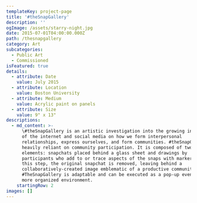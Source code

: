 ```yaml
---
templateKey: project-page
title: '#theSnapGallery'
description: ''
ogImage: /assets/starry-night.jpg
date: 2015-07-01T04:00:00.000Z
path: /thesnapgallery
category: Art
subcategories:
  - Public Art
  - Commissioned
isFeatured: true
details:
  - attribute: Date
    value: July 2015
  - attribute: Location
    value: Boston University
  - attribute: Medium
    value: Acrylic paint on panels
  - attribute: Size
    value: 9" x 13"
descriptions:
  - md_content: >-
      \#theSnapGallery is an artistic investigation into the growing influence
      of the internet and social media on how we form interpersonal
      relationships, express ourselves, and form communities. #theSnapGallery is
      heavily reliant on community participation. It is composed of two
      elements: snapchats placed behind a glass sheet and drawings by
      participants who add to or trace aspects of the snaps with markers. After
      this step, the original snapchat is removed, leaving behind a
      collaboratively-created image emblematic of a productive community.
      #TheSnapGallery is adaptable and can be executed as a pop-up event or in a
      more organized environment.
    startingRow: 2
images: []
---
```


